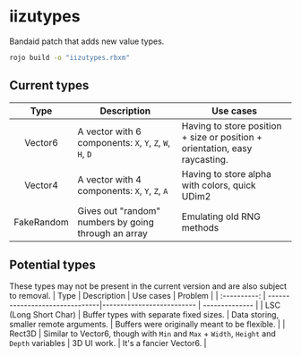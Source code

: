 # iizutypes
Bandaid patch that adds new value types.

```bash
rojo build -o "iizutypes.rbxm"
```

## Current types
| Type         | Description                    | Use cases                 |
| :----------: | -------------------------------|-------------------------- |
| Vector6      | A vector with 6 components: `X`, `Y`, `Z`, `W`, `H`, `D`  | Having to store position + size or position + orientation, easy raycasting. |
| Vector4      | A vector with 4 components: `X`, `Y`, `Z`, `A` | Having to store alpha with colors, quick UDim2 |
| FakeRandom   | Gives out "random" numbers by going through an array | Emulating old RNG methods |

## Potential types
These types may not be present in the current version and are also subject to removal.
| Type         | Description                    | Use cases                 | Problem        |
| :----------: | -------------------------------|-------------------------- | -------------- |
| LSC (Long Short Char) | Buffer types with separate fixed sizes.  | Data storing, smaller remote arguments. | Buffers were originally meant to be flexible. |
| Rect3D       | Similar to Vector6, though with `Min` and `Max` + `Width`, `Height`  and `Depth` variables | 3D UI work. | It's a fancier Vector6. |
